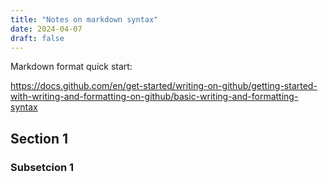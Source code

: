 ```yaml
---
title: "Notes on markdown syntax"
date: 2024-04-07
draft: false
---
```


Markdown format quick start: 

https://docs.github.com/en/get-started/writing-on-github/getting-started-with-writing-and-formatting-on-github/basic-writing-and-formatting-syntax

## Section 1

### Subsetcion 1
